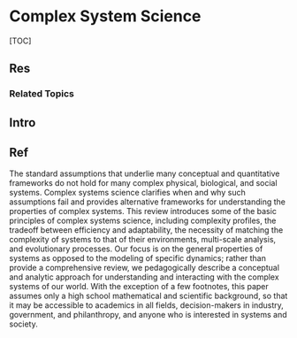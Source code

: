 # Complex System Science

[TOC]



## Res
### Related Topics



## Intro



## Ref
[An Introduction to Complex Systems Science and its Applications]: https://arxiv.org/abs/1912.05088
The standard assumptions that underlie many conceptual and quantitative frameworks do not hold for many complex physical, biological, and social systems. Complex systems science clarifies when and why such assumptions fail and provides alternative frameworks for understanding the properties of complex systems. This review introduces some of the basic principles of complex systems science, including complexity profiles, the tradeoff between efficiency and adaptability, the necessity of matching the complexity of systems to that of their environments, multi-scale analysis, and evolutionary processes. Our focus is on the general properties of systems as opposed to the modeling of specific dynamics; rather than provide a comprehensive review, we pedagogically describe a conceptual and analytic approach for understanding and interacting with the complex systems of our world. With the exception of a few footnotes, this paper assumes only a high school mathematical and scientific background, so that it may be accessible to academics in all fields, decision-makers in industry, government, and philanthropy, and anyone who is interested in systems and society.
